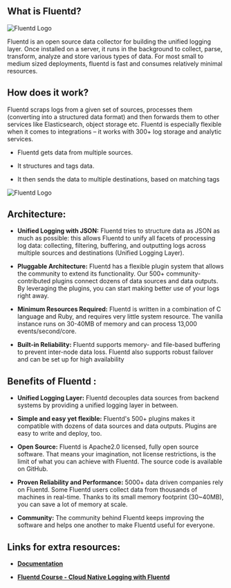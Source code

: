 ## What is Fluentd?

![Fluentd Logo](https://drive.google.com/uc?export=view&id=13Nbgxi4Ot_5d1JeVd_PKfjQsMnM3dsCy)

Fluentd is an open source data collector for building the unified logging layer. Once installed on a server, it runs in the background to collect, parse, transform, analyze and store various types of data. For most small to medium sized deployments, fluentd is fast and consumes relatively minimal resources.

## How does it work?

Fluentd scraps logs from a given set of sources, processes them (converting into a structured data format) and then forwards them to other services like Elasticsearch, object storage etc. Fluentd is especially flexible when it comes to integrations – it works with 300+ log storage and analytic services.

*	Fluentd gets data from multiple sources.
	
*	It structures and tags data.

*	It then sends the data to multiple destinations, based on matching tags

![Fluentd Logo](https://drive.google.com/uc?export=view&id=1v_0s4QuvSzOLDagSLnGeVrXJ_OJsQDPX)

## Architecture: 

* **Unified Logging with JSON:** Fluentd tries to structure data as JSON as much as possible: this allows Fluentd to unify all facets of processing log data: collecting, filtering, buffering, and outputting logs across multiple sources and destinations (Unified Logging Layer). 

* **Pluggable Architecture:** Fluentd has a flexible plugin system that allows the community to extend its functionality. Our 500+ community-contributed plugins connect dozens of data sources and data outputs. By leveraging the plugins, you can start making better use of your logs right away.

* **Minimum Resources Required:** Fluentd is written in a combination of C language and Ruby, and requires very little system resource. The vanilla instance runs on 30-40MB of memory and can process 13,000 events/second/core.

* **Built-in Reliability:** Fluentd supports memory- and file-based buffering to prevent inter-node data loss. Fluentd also supports robust failover and can be set up for high availability

## Benefits of Fluentd :

*	**Unified Logging Layer:** Fluentd decouples data sources from backend systems by providing a unified logging layer in between.

*	**Simple and easy yet flexible:** Fluentd's 500+ plugins makes it compatible with dozens of data sources and data outputs. Plugins are easy to write and deploy, too.

*	**Open Source:** Fluentd is Apache2.0 licensed, fully open source software. That means your imagination, not license restrictions, is the limit of what you can achieve with Fluentd. The source code is available on GitHub.


*	**Proven Reliability and Performance:** 5000+ data driven companies rely on Fluentd. Some Fluentd users collect data from thousands of machines in real-time. Thanks to its small memory footprint (30~40MB), you can save a lot of memory at scale.

*	**Community:** The community behind Fluentd keeps improving the software and helps one another to make Fluentd useful for everyone.

## Links for extra resources:

* [**Documentation**](https://docs.fluentd.org/)

* [**Fluentd Course - Cloud Native Logging with Fluentd**](https://training.linuxfoundation.org/training/cloud-native-logging-with-fluentd-lfs242/)

